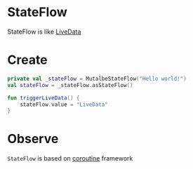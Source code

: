 # StateFlow

StateFlow is like [LiveData](https://github.com/KidPudel/android-starter-kit/blob/main/Android/live-data.md)

# Create

```kotlin
private val _stateFlow = MutalbeStateFlow("Hello world!")
val stateFlow = _stateFlow.asStateFlow()
```


```kotlin
fun triggerLiveData() {
    stateFlow.value = "LiveData"
}
```

# Observe

`StateFlow` is based on [coroutine](https://github.com/KidPudel/android-starter-kit/blob/main/Kotlin/coroutines.md) framework
